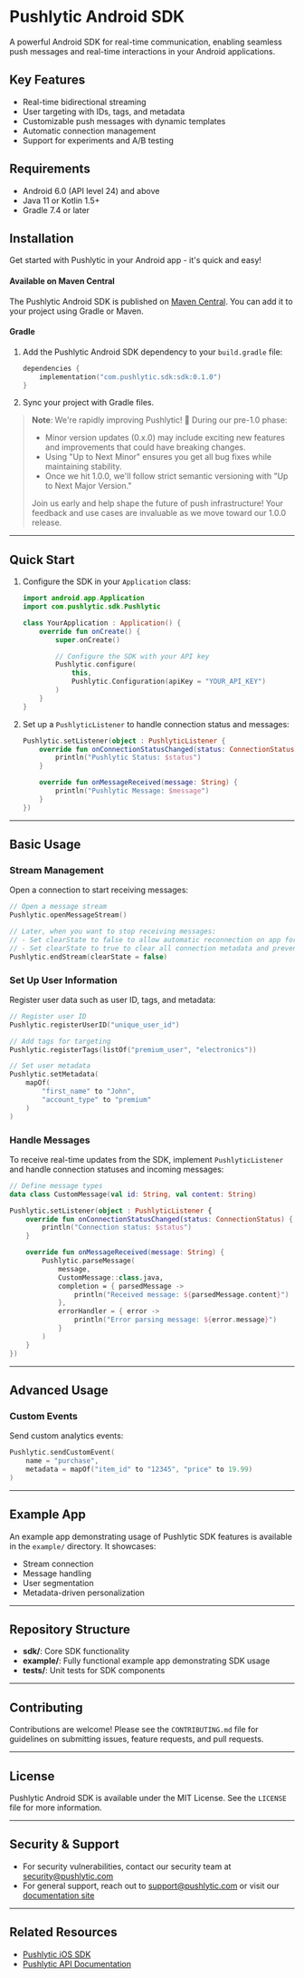 # Pushlytic Android SDK

A powerful Android SDK for real-time communication, enabling seamless push messages and real-time interactions in your Android applications.

## Key Features
- Real-time bidirectional streaming
- User targeting with IDs, tags, and metadata
- Customizable push messages with dynamic templates
- Automatic connection management
- Support for experiments and A/B testing

## Requirements
- Android 6.0 (API level 24) and above
- Java 11 or Kotlin 1.5+
- Gradle 7.4 or later

## Installation

Get started with Pushlytic in your Android app - it's quick and easy!

#### Available on Maven Central
The Pushlytic Android SDK is published on [Maven Central](https://search.maven.org/). You can add it to your project using Gradle or Maven.

#### Gradle
1. Add the Pushlytic Android SDK dependency to your `build.gradle` file:
   ```kotlin
   dependencies {
       implementation("com.pushlytic.sdk:sdk:0.1.0")
   }
   ```
2. Sync your project with Gradle files.

> **Note**: We're rapidly improving Pushlytic! 🚀 During our pre-1.0 phase:
> - Minor version updates (0.x.0) may include exciting new features and improvements that could have breaking changes.
> - Using "Up to Next Minor" ensures you get all bug fixes while maintaining stability.
> - Once we hit 1.0.0, we'll follow strict semantic versioning with "Up to Next Major Version."
>
> Join us early and help shape the future of push infrastructure! Your feedback and use cases are invaluable as we move toward our 1.0.0 release.

---

## Quick Start

1. Configure the SDK in your `Application` class:
   ```kotlin
   import android.app.Application
   import com.pushlytic.sdk.Pushlytic

   class YourApplication : Application() {
       override fun onCreate() {
           super.onCreate()

           // Configure the SDK with your API key
           Pushlytic.configure(
               this,
               Pushlytic.Configuration(apiKey = "YOUR_API_KEY")
           )
       }
   }
   ```

2. Set up a `PushlyticListener` to handle connection status and messages:
   ```kotlin
   Pushlytic.setListener(object : PushlyticListener {
       override fun onConnectionStatusChanged(status: ConnectionStatus) {
           println("Pushlytic Status: $status")
       }

       override fun onMessageReceived(message: String) {
           println("Pushlytic Message: $message")
       }
   })
   ```

---

## Basic Usage

### Stream Management
Open a connection to start receiving messages:
```kotlin
// Open a message stream
Pushlytic.openMessageStream()

// Later, when you want to stop receiving messages:
// - Set clearState to false to allow automatic reconnection on app foreground
// - Set clearState to true to clear all connection metadata and prevent automatic reconnection
Pushlytic.endStream(clearState = false)
```

### Set Up User Information
Register user data such as user ID, tags, and metadata:
```kotlin
// Register user ID
Pushlytic.registerUserID("unique_user_id")

// Add tags for targeting
Pushlytic.registerTags(listOf("premium_user", "electronics"))

// Set user metadata
Pushlytic.setMetadata(
    mapOf(
        "first_name" to "John",
        "account_type" to "premium"
    )
)
```

### Handle Messages
To receive real-time updates from the SDK, implement `PushlyticListener` and handle connection statuses and incoming messages:
```kotlin
// Define message types
data class CustomMessage(val id: String, val content: String)

Pushlytic.setListener(object : PushlyticListener {
    override fun onConnectionStatusChanged(status: ConnectionStatus) {
        println("Connection status: $status")
    }

    override fun onMessageReceived(message: String) {
        Pushlytic.parseMessage(
            message,
            CustomMessage::class.java,
            completion = { parsedMessage ->
                println("Received message: ${parsedMessage.content}")
            },
            errorHandler = { error ->
                println("Error parsing message: ${error.message}")
            }
        )
    }
})
```

---

## Advanced Usage

### Custom Events
Send custom analytics events:
```kotlin
Pushlytic.sendCustomEvent(
    name = "purchase",
    metadata = mapOf("item_id" to "12345", "price" to 19.99)
)
```

---

## Example App
An example app demonstrating usage of Pushlytic SDK features is available in the `example/` directory. It showcases:
- Stream connection
- Message handling
- User segmentation
- Metadata-driven personalization

---

## Repository Structure
- **sdk/**: Core SDK functionality
- **example/**: Fully functional example app demonstrating SDK usage
- **tests/**: Unit tests for SDK components

---

## Contributing
Contributions are welcome! Please see the `CONTRIBUTING.md` file for guidelines on submitting issues, feature requests, and pull requests.

---

## License
Pushlytic Android SDK is available under the MIT License. See the `LICENSE` file for more information.

---

## Security & Support
- For security vulnerabilities, contact our security team at [security@pushlytic.com](mailto:security@pushlytic.com)
- For general support, reach out to [support@pushlytic.com](mailto:support@pushlytic.com) or visit our [documentation site](https://pushlytic.com/docs)

---

## Related Resources
- [Pushlytic iOS SDK](https://github.com/pushlytic/pushlytic-ios-sdk)
- [Pushlytic API Documentation](https://pushlytic.com/docs)
```